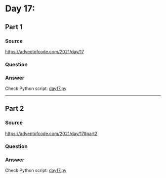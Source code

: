 # Day 17:

## Part 1

### Source

https://adventofcode.com/2021/day/17

### Question



### Answer

Check Python script: [day17.py](./day17.py)

---

## Part 2

### Source

https://adventofcode.com/2021/day/17#part2

### Question


### Answer

Check Python script: [day17.py](./day17.py)
